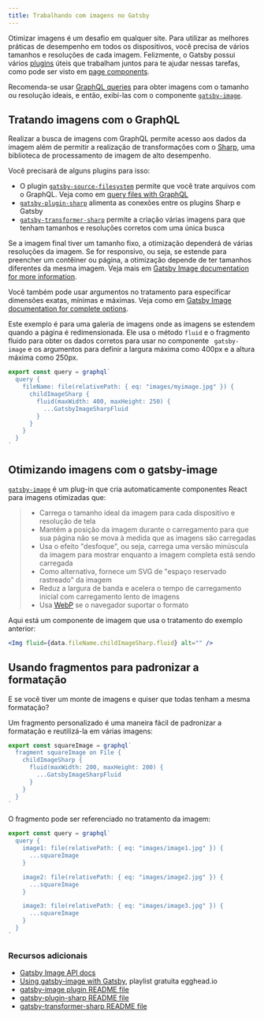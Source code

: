```yaml
---
title: Trabalhando com imagens no Gatsby
---
```


Otimizar imagens é um desafio em qualquer site. Para utilizar as melhores práticas de desempenho em todos os dispositivos, você precisa de vários tamanhos e resoluções de cada imagem. Felizmente, o Gatsby possui vários [plugins](/docs/plugins/) úteis que trabalham juntos para te ajudar nessas tarefas, como pode ser visto em [page components](/docs/building-with-components/#page-components).

Recomenda-se usar [GraphQL queries](/docs/querying-with-graphql/) para obter imagens com o tamanho ou resolução ideais, e então, exibí-las com o componente [`gatsby-image`](/packages/gatsby-image/).

## Tratando imagens com o GraphQL

Realizar a busca de imagens com GraphQL permite acesso aos dados da imagem além de permitir a realização de transformações com o [Sharp](https://github.com/lovell/sharp), uma biblioteca de processamento de imagem de alto desempenho.

Você precisará de alguns plugins para isso:

- O plugin [`gatsby-source-filesystem`](/packages/gatsby-source-filesystem/) permite que você trate arquivos com o GraphQL. Veja como em [query files with GraphQL](/docs/querying-with-graphql/#images)
- [`gatsby-plugin-sharp`](/packages/gatsby-plugin-sharp) alimenta as conexões entre os plugins Sharp e Gatsby
- [`gatsby-transformer-sharp`](/packages/gatsby-transformer-sharp/) permite a criação várias imagens para que tenham tamanhos e resoluções corretos com uma única busca

Se a imagem final tiver um tamanho fixo, a otimização dependerá de várias resoluções da imagem. Se for responsivo, ou seja, se estende para preencher um contêiner ou página, a otimização depende de ter tamanhos diferentes da mesma imagem. Veja mais em [Gatsby Image documentation for more information](/packages/gatsby-image/#two-types-of-responsive-images).

Você também pode usar argumentos no tratamento para especificar dimensões exatas, mínimas e máximas. Veja como em [Gatsby Image documentation for complete options](/packages/gatsby-image/#two-types-of-responsive-images).

Este exemplo é para uma galeria de imagens onde as imagens se estendem quando a página é redimensionada. Ele usa o método `fluid` e o fragmento fluido para obter os dados corretos para usar no componente ` gatsby-image` e os argumentos para definir a largura máxima como 400px e a altura máxima como 250px.

```js
export const query = graphql`
  query {
    fileName: file(relativePath: { eq: "images/myimage.jpg" }) {
      childImageSharp {
        fluid(maxWidth: 400, maxHeight: 250) {
          ...GatsbyImageSharpFluid
        }
      }
    }
  }
`
```

## Otimizando imagens com o gatsby-image

[`gatsby-image`](/packages/gatsby-image/) é um plug-in que cria automaticamente componentes React para imagens otimizadas que:

> - Carrega o tamanho ideal da imagem para cada dispositivo e resolução de tela
> - Mantém a posição da imagem durante o carregamento para que sua página não se mova à medida que as imagens são carregadas
> - Usa o efeito "desfoque", ou seja, carrega uma versão minúscula da imagem para mostrar enquanto a imagem completa está sendo carregada
> - Como alternativa, fornece um SVG de "espaço reservado rastreado" da imagem
> - Reduz a largura de banda e acelera o tempo de carregamento inicial com carregamento lento de imagens 
> - Usa [WebP](https://developers.google.com/speed/webp/) se o navegador suportar o formato


Aqui está um componente de imagem que usa o tratamento do exemplo anterior:

```jsx
<Img fluid={data.fileName.childImageSharp.fluid} alt="" />
```

## Usando fragmentos para padronizar a formatação

E se você tiver um monte de imagens e quiser que todas tenham a mesma formatação?

Um fragmento personalizado é uma maneira fácil de padronizar a formatação e reutilizá-la em várias imagens:

```js
export const squareImage = graphql`
  fragment squareImage on File {
    childImageSharp {
      fluid(maxWidth: 200, maxHeight: 200) {
        ...GatsbyImageSharpFluid
      }
    }
  }
`
```

O fragmento pode ser referenciado no tratamento da imagem:

```js
export const query = graphql`
  query {
    image1: file(relativePath: { eq: "images/image1.jpg" }) {
      ...squareImage
    }

    image2: file(relativePath: { eq: "images/image2.jpg" }) {
      ...squareImage
    }

    image3: file(relativePath: { eq: "images/image3.jpg" }) {
      ...squareImage
    }
  }
`
```

### Recursos adicionais

- [Gatsby Image API docs](/docs/gatsby-image/)
- [Using gatsby-image with Gatsby](https://egghead.io/playlists/using-gatsby-image-with-gatsby-ea85129e), playlist gratuita egghead.io 
- [gatsby-image plugin README file](/packages/gatsby-image/)
- [gatsby-plugin-sharp README file](/packages/gatsby-plugin-sharp/)
- [gatsby-transformer-sharp README file](/packages/gatsby-transformer-sharp/)
